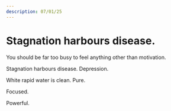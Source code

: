 ```yaml
---
description: 07/01/25
---
```


# Stagnation harbours disease.

You should be far too busy to feel anything other than motivation.&#x20;

Stagnation harbours disease. Depression.&#x20;

White rapid water is clean. Pure.&#x20;

Focused.&#x20;

Powerful.
